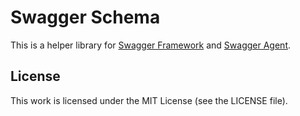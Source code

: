 # Swagger Schema

This is a helper library for [Swagger Framework][framework] and [Swagger Agent][agent].

## License

This work is licensed under the MIT License (see the LICENSE file).

[agent]: https://github.com/silas/swagger-agent
[framework]: https://github.com/silas/swagger-framework
